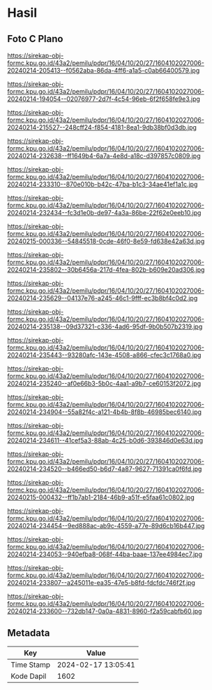 # Hasil

## Foto C Plano

https://sirekap-obj-formc.kpu.go.id/43a2/pemilu/pdpr/16/04/10/20/27/1604102027006-20240214-205413--f0562aba-86da-4ff6-a1a5-c0ab66400579.jpg

https://sirekap-obj-formc.kpu.go.id/43a2/pemilu/pdpr/16/04/10/20/27/1604102027006-20240214-194054--02076977-2d7f-4c54-96eb-6f2f658fe9e3.jpg

https://sirekap-obj-formc.kpu.go.id/43a2/pemilu/pdpr/16/04/10/20/27/1604102027006-20240214-215527--248cff24-f854-4181-8ea1-9db38bf0d3db.jpg

https://sirekap-obj-formc.kpu.go.id/43a2/pemilu/pdpr/16/04/10/20/27/1604102027006-20240214-232638--ff1649b4-6a7a-4e8d-a18c-d397857c0809.jpg

https://sirekap-obj-formc.kpu.go.id/43a2/pemilu/pdpr/16/04/10/20/27/1604102027006-20240214-233310--870e010b-b42c-47ba-b1c3-34ae41ef1a1c.jpg

https://sirekap-obj-formc.kpu.go.id/43a2/pemilu/pdpr/16/04/10/20/27/1604102027006-20240214-232434--fc3d1e0b-de97-4a3a-86be-22f62e0eeb10.jpg

https://sirekap-obj-formc.kpu.go.id/43a2/pemilu/pdpr/16/04/10/20/27/1604102027006-20240215-000336--54845518-0cde-46f0-8e59-fd638e42a63d.jpg

https://sirekap-obj-formc.kpu.go.id/43a2/pemilu/pdpr/16/04/10/20/27/1604102027006-20240214-235802--30b6456a-217d-4fea-802b-b609e20ad306.jpg

https://sirekap-obj-formc.kpu.go.id/43a2/pemilu/pdpr/16/04/10/20/27/1604102027006-20240214-235629--04137e76-a245-46c1-9fff-ec3b8bf4c0d2.jpg

https://sirekap-obj-formc.kpu.go.id/43a2/pemilu/pdpr/16/04/10/20/27/1604102027006-20240214-235138--09d37321-c336-4ad6-95df-9b0b507b2319.jpg

https://sirekap-obj-formc.kpu.go.id/43a2/pemilu/pdpr/16/04/10/20/27/1604102027006-20240214-235443--93280afc-143e-4508-a866-cfec3c1768a0.jpg

https://sirekap-obj-formc.kpu.go.id/43a2/pemilu/pdpr/16/04/10/20/27/1604102027006-20240214-235240--af0e66b3-5b0c-4aa1-a9b7-ce60153f2072.jpg

https://sirekap-obj-formc.kpu.go.id/43a2/pemilu/pdpr/16/04/10/20/27/1604102027006-20240214-234904--55a82f4c-a121-4b4b-8f8b-46985bec6140.jpg

https://sirekap-obj-formc.kpu.go.id/43a2/pemilu/pdpr/16/04/10/20/27/1604102027006-20240214-234611--41cef5a3-88ab-4c25-b0d6-393846d0e63d.jpg

https://sirekap-obj-formc.kpu.go.id/43a2/pemilu/pdpr/16/04/10/20/27/1604102027006-20240214-234520--b466ed50-b6d7-4a87-9627-71391ca0f6fd.jpg

https://sirekap-obj-formc.kpu.go.id/43a2/pemilu/pdpr/16/04/10/20/27/1604102027006-20240215-000432--ff1b7ab1-2184-46b9-a51f-e5faa61c0802.jpg

https://sirekap-obj-formc.kpu.go.id/43a2/pemilu/pdpr/16/04/10/20/27/1604102027006-20240214-234454--9ed888ac-ab9c-4559-a77e-89d6cb16b447.jpg

https://sirekap-obj-formc.kpu.go.id/43a2/pemilu/pdpr/16/04/10/20/27/1604102027006-20240214-234053--940efba8-068f-44ba-baae-137ee4984ec7.jpg

https://sirekap-obj-formc.kpu.go.id/43a2/pemilu/pdpr/16/04/10/20/27/1604102027006-20240214-233807--a245011e-ea35-47e5-b8fd-fdcfdc746f2f.jpg

https://sirekap-obj-formc.kpu.go.id/43a2/pemilu/pdpr/16/04/10/20/27/1604102027006-20240214-233600--732db147-0a0a-4831-8960-f2a59cabfb60.jpg


## Metadata

| Key        | Value               |
| ---------- | ------------------- |
| Time Stamp | 2024-02-17 13:05:41 |
| Kode Dapil | 1602                |



